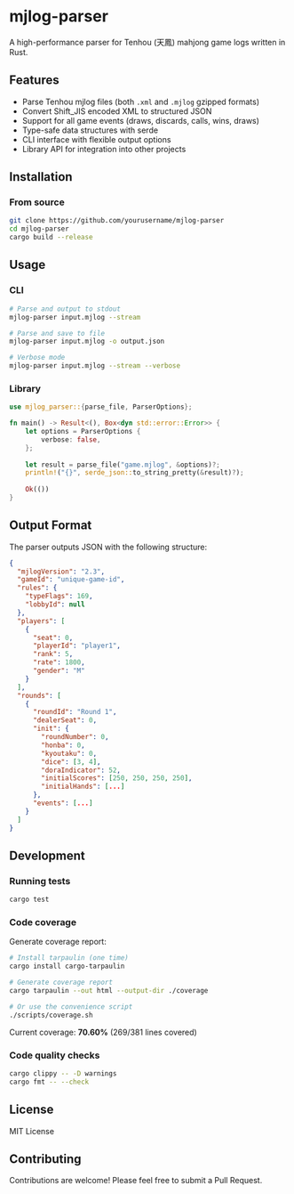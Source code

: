 # mjlog-parser

A high-performance parser for Tenhou (天鳳) mahjong game logs written in Rust.

## Features

- Parse Tenhou mjlog files (both `.xml` and `.mjlog` gzipped formats)
- Convert Shift_JIS encoded XML to structured JSON
- Support for all game events (draws, discards, calls, wins, draws)
- Type-safe data structures with serde
- CLI interface with flexible output options
- Library API for integration into other projects

## Installation

### From source

```bash
git clone https://github.com/yourusername/mjlog-parser
cd mjlog-parser
cargo build --release
```

## Usage

### CLI

```bash
# Parse and output to stdout
mjlog-parser input.mjlog --stream

# Parse and save to file
mjlog-parser input.mjlog -o output.json

# Verbose mode
mjlog-parser input.mjlog --stream --verbose
```

### Library

```rust
use mjlog_parser::{parse_file, ParserOptions};

fn main() -> Result<(), Box<dyn std::error::Error>> {
    let options = ParserOptions {
        verbose: false,
    };
    
    let result = parse_file("game.mjlog", &options)?;
    println!("{}", serde_json::to_string_pretty(&result)?);
    
    Ok(())
}
```

## Output Format

The parser outputs JSON with the following structure:

```json
{
  "mjlogVersion": "2.3",
  "gameId": "unique-game-id",
  "rules": {
    "typeFlags": 169,
    "lobbyId": null
  },
  "players": [
    {
      "seat": 0,
      "playerId": "player1",
      "rank": 5,
      "rate": 1800,
      "gender": "M"
    }
  ],
  "rounds": [
    {
      "roundId": "Round 1",
      "dealerSeat": 0,
      "init": {
        "roundNumber": 0,
        "honba": 0,
        "kyoutaku": 0,
        "dice": [3, 4],
        "doraIndicator": 52,
        "initialScores": [250, 250, 250, 250],
        "initialHands": [...]
      },
      "events": [...]
    }
  ]
}
```

## Development

### Running tests

```bash
cargo test
```

### Code coverage

Generate coverage report:

```bash
# Install tarpaulin (one time)
cargo install cargo-tarpaulin

# Generate coverage report
cargo tarpaulin --out html --output-dir ./coverage

# Or use the convenience script
./scripts/coverage.sh
```

Current coverage: **70.60%** (269/381 lines covered)

### Code quality checks

```bash
cargo clippy -- -D warnings
cargo fmt -- --check
```

## License

MIT License

## Contributing

Contributions are welcome! Please feel free to submit a Pull Request.